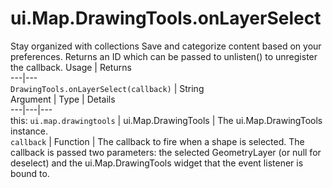  
#  ui.Map.DrawingTools.onLayerSelect
Stay organized with collections  Save and categorize content based on your preferences. 
Returns an ID which can be passed to unlisten() to unregister the callback.
Usage | Returns  
---|---  
`DrawingTools.onLayerSelect(callback)` | String  
Argument | Type | Details  
---|---|---  
this: `ui.map.drawingtools` | ui.Map.DrawingTools | The ui.Map.DrawingTools instance.  
`callback` | Function | The callback to fire when a shape is selected. The callback is passed two parameters: the selected GeometryLayer (or null for deselect) and the ui.Map.DrawingTools widget that the event listener is bound to.  
